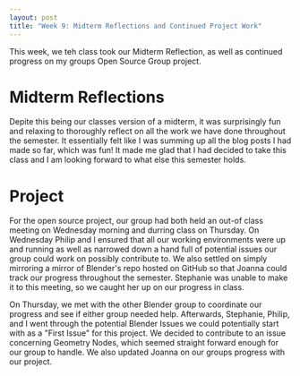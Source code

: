 ```yaml
---
layout: post
title: "Week 9: Midterm Reflections and Continued Project Work"
---
```


<!--more-->




This week, we teh class took our Midterm Reflection, as well as continued progress on my groups Open Source Group project.
# Midterm Reflections
Depite this being our classes version of a midterm, it was surprisingly fun and relaxing to thoroughly reflect on all the work we have done throughout the semester. It essentially felt like I was summing up all the blog posts I had made so far, which was fun! It made me glad that I had decided to take this class and I am looking forward to what else this semester holds.

# Project

For the open source project, our group had both held an out-of class meeting on Wednesday morning and durring class on Thursday. On Wednesday Philip and I ensured that all our working environments were up and running as well as narrowed down a hand full of potential issues our group could work on possibly contribute to. We also settled on simply mirroring a mirror of Blender's repo hosted on GitHub so that Joanna could track our progress throughout the semester. Stephanie was unable to make it to this meeting, so we caught her up on our progress in class. 

On Thursday, we met with the other Blender group to coordinate our progress and see if either group needed help. Afterwards, Stephanie, Philip, and I went through the potential Blender Issues we could potentially start with as a "First Issue" for this project. We decided to contribute to an issue concerning Geometry Nodes, which seemed straight forward enough for our group to handle. We also updated Joanna on our groups progress with our project.
